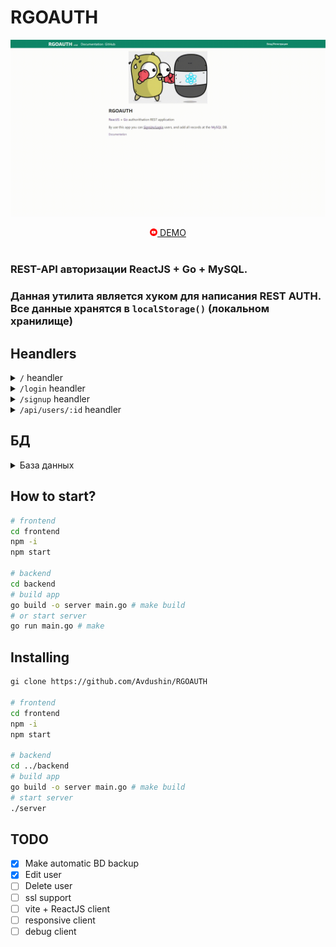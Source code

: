 # RGOAUTH

[![pwreview](docs/img/prew.gif)](https://youtu.be/t2KiHOXKsUA)

<!-- [![pwreview]()](https://youtu.be/t2KiHOXKsUA) [DEMO]() -->

<div align="center">
  <a href="https://youtu.be/t2KiHOXKsUA" target="_blank">
    <img src="docs/img/i/yt.png" alt="yt-cion" width="12px">
  </a>
  <a href="https://youtu.be/t2KiHOXKsUA" target="_blank">
    DEMO
  </a>
</div> <br>

### REST-API авторизации ReactJS + Go + MySQL.
### Данная утилита является хуком для написания REST AUTH. Все данные хранятся в `localStorage()` (локальном хранилище)


## Heandlers

<details>
  <summary><code>/</code> heandler </summary>
  
  ### main page
  
\
  ![](docs/img/rgoauth.png)

  ### loggined user
\
![](docs/img/login.jpg)
  
</details>

<details>
  <summary><code>/login</code> heandler </summary>

  `/login` heandler

![login-screen](docs/img/login.jpg)

### After authorization, the password is hashed
\
  ![](docs/img/hashed-pass.jpg)
  
</details>

<details>
  <summary><code>/signup</code> heandler </summary>

### `/signup` heandler 
\
![](docs/img/signup-process.png)
  
</details>

<details>
  <summary><code>/api/users/:id</code> heandler </summary>

### User profile
\
![](./docs/img/user_profile.jpg)

### Edit user profile
\
![](./docs/img/edit_profile.jpg)

### Validation
\
![](./docs/img/edit_profile_validate.jpg)

</details>

## БД

<details>
  <summary>База данных</summary>

### Таблицы

![](docs/img/db/tables.jpg)

### Таблица Users
  
структура:

![](docs/img/db/describe.jpg)

пример:

![](docs/img/db/select.jpg)

</details>


## How to start?

```bash
# frontend
cd frontend
npm -i
npm start

# backend
cd backend
# build app
go build -o server main.go # make build
# or start server
go run main.go # make
```

## Installing

```bash
gi clone https://github.com/Avdushin/RGOAUTH

# frontend
cd frontend
npm -i
npm start

# backend
cd ../backend
# build app
go build -o server main.go # make build
# start server
./server
```

## TODO

- [x] Make automatic BD backup
- [x] Edit user
- [ ] Delete user
- [ ] ssl support
- [ ] vite + ReactJS client
- [ ] responsive client
- [ ] debug client